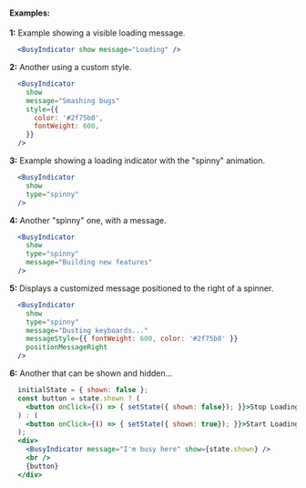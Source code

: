 #### Examples:

__1:__ Example showing a visible loading message.

```jsx
  <BusyIndicator show message="Loading" />
```

__2:__ Another using a custom style.

```jsx
  <BusyIndicator
    show
    message="Smashing bugs"
    style={{
      color: '#2f75b0',
      fontWeight: 600,
    }}
  />
```

__3:__ Example showing a loading indicator with the "spinny" animation.

```jsx
  <BusyIndicator
    show
    type="spinny"
  />
```

__4:__ Another "spinny" one, with a message.

```jsx
  <BusyIndicator
    show
    type="spinny"
    message="Building new features"
  />
```

__5:__ Displays a customized message positioned to the right of a spinner.

```jsx
  <BusyIndicator
    show
    type="spinny"
    message="Dusting keyboards..."
    messageStyle={{ fontWeight: 600, color: '#2f75b0' }}
    positionMessageRight
  />
```

__6:__ Another that can be shown and hidden...

```jsx
  initialState = { shown: false };
  const button = state.shown ? (
    <button onClick={() => { setState({ shown: false}); }}>Stop Loading</button>
  ) : (
    <button onClick={() => { setState({ shown: true}); }}>Start Loading</button>
  );
  <div>
    <BusyIndicator message="I'm busy here" show={state.shown} />
    <br /> 
    {button}
  </div>
```
